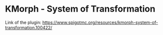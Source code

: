 # KMorph - System of Transformation
Link of the plugin: https://www.spigotmc.org/resources/kmorph-system-of-transformation.100422/
